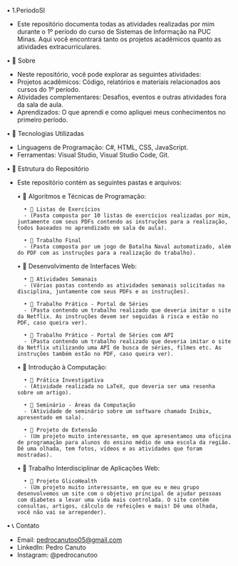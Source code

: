 • 1.PeriodoSI
- Este repositório documenta todas as atividades realizadas por mim durante o 1º período do curso de Sistemas de Informação na PUC Minas. Aqui você encontrará tanto os projetos acadêmicos quanto as atividades extracurriculares.

• 📖 Sobre
- Neste repositório, você pode explorar as seguintes atividades:
- Projetos acadêmicos: Código, relatórios e materiais relacionados aos cursos do 1º período.
- Atividades complementares: Desafios, eventos e outras atividades fora da sala de aula.
- Aprendizados: O que aprendi e como apliquei meus conhecimentos no primeiro período.

• 🚀 Tecnologias Utilizadas
- Linguagens de Programação: C#, HTML, CSS, JavaScript.
- Ferramentas: Visual Studio, Visual Studio Code, Git.

• 📁 Estrutura do Repositório
- Este repositório contém as seguintes pastas e arquivos:

    • 📂 Algoritmos e Técnicas de Programação:

        • 📁 Listas de Exercícios
        - (Pasta composta por 10 listas de exercícios realizadas por mim, juntamente com seus PDFs contendo as instruções para a realização, todos baseados no aprendizado em sala de aula).

        • 📁 Trabalho Final
        - (Pasta composta por um jogo de Batalha Naval automatizado, além do PDF com as instruções para a realização do trabalho).

    • 📂 Desenvolvimento de Interfaces Web:

        • 📁 Atividades Semanais
        - (Várias pastas contendo as atividades semanais solicitadas na disciplina, juntamente com seus PDFs e as instruções).

        • 📁 Trabalho Prático - Portal de Séries
        - (Pasta contendo um trabalho realizado que deveria imitar o site da Netflix. As instruções devem ser seguidas à risca e estão no PDF, caso queira ver).

        • 📁 Trabalho Prático - Portal de Séries com API
        - (Pasta contendo um trabalho realizado que deveria imitar o site da Netflix utilizando uma API de busca de séries, filmes etc. As instruções também estão no PDF, caso queira ver).

    • 📂 Introdução à Computação:

        • 📁 Prática Investigativa
        - (Atividade realizada no LaTeX, que deveria ser uma resenha sobre um artigo).

        • 📁 Seminário - Áreas da Computação
        - (Atividade de seminário sobre um software chamado Inibix, apresentado em sala).

        • 📁 Projeto de Extensão
        - (Um projeto muito interessante, em que apresentamos uma oficina de programação para alunos do ensino médio de uma escola da região. Dê uma olhada, tem fotos, vídeos e as atividades que foram mostradas).

    • 📂 Trabalho Interdisciplinar de Aplicações Web:
    
        • 📁 Projeto GlicoHealth
        - (Um projeto muito interessante, em que eu e meu grupo desenvolvemos um site com o objetivo principal de ajudar pessoas com diabetes a levar uma vida mais controlada. O site contém consultas, artigos, cálculo de refeições e mais! Dê uma olhada, você não vai se arrepender).

• 📞 Contato
- Email: pedrocanutoo05@gmail.com
- LinkedIn: Pedro Canuto
- Instagram: @pedrocanutoo